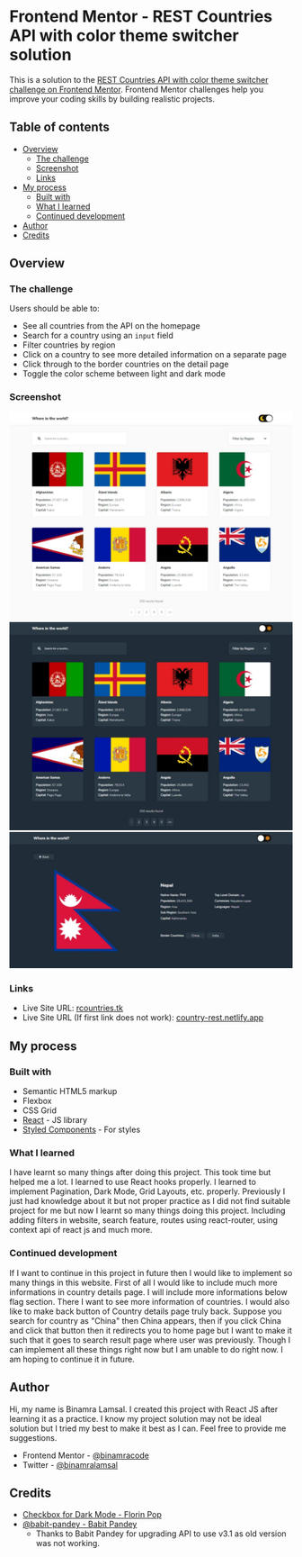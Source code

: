 # Frontend Mentor - REST Countries API with color theme switcher solution

This is a solution to the [REST Countries API with color theme switcher challenge on Frontend Mentor](https://www.frontendmentor.io/challenges/rest-countries-api-with-color-theme-switcher-5cacc469fec04111f7b848ca). Frontend Mentor challenges help you improve your coding skills by building realistic projects.

## Table of contents

- [Overview](#overview)
  - [The challenge](#the-challenge)
  - [Screenshot](#screenshot)
  - [Links](#links)
- [My process](#my-process)
  - [Built with](#built-with)
  - [What I learned](#what-i-learned)
  - [Continued development](#continued-development)
- [Author](#author)
- [Credits](#credits)

## Overview

### The challenge

Users should be able to:

- See all countries from the API on the homepage
- Search for a country using an `input` field
- Filter countries by region
- Click on a country to see more detailed information on a separate page
- Click through to the border countries on the detail page
- Toggle the color scheme between light and dark mode

### Screenshot

![Home Page (Light)](./screenshots/home-light.jpeg)
![Home Page (Dar)](./screenshots/home-dark.jpeg)
![Details Page](./screenshots/country-details.jpeg)

### Links

- Live Site URL: [rcountries.tk](https://rcountries.tk)
- Live Site URL (If first link does not work): [country-rest.netlify.app](https://country-rest.netlify.app/)

## My process

### Built with

- Semantic HTML5 markup
- Flexbox
- CSS Grid
- [React](https://reactjs.org/) - JS library
- [Styled Components](https://styled-components.com/) - For styles

### What I learned

I have learnt so many things after doing this project. This took time but helped me a lot. I learned to use React hooks properly. I learned to implement Pagination, Dark Mode, Grid Layouts, etc. properly. Previously I just had knowledge about it but not proper practice as I did not find suitable project for me but now I learnt so many things doing this project. Including adding filters in website, search feature, routes using react-router, using context api of react js and much more.

### Continued development

If I want to continue in this project in future then I would like to implement so many things in this website. First of all I would like to include much more informations in country details page. I will include more informations below flag section. There I want to see more information of countries. I would also like to make back button of Country details page truly back. Suppose you search for country as "China" then China appears, then if you click China and click that button then it redirects you to home page but I want to make it such that it goes to search result page where user was previously. Though I can implement all these things right now but I am unable to do right now. I am hoping to continue it in future.

## Author

Hi, my name is Binamra Lamsal. I created this project with React JS after learning it as a practice. I know my project solution may not be ideal solution but I tried my best to make it best as I can. Feel free to provide me suggestions.

- Frontend Mentor - [@binamracode](https://www.frontendmentor.io/profile/binamracode)
- Twitter - [@binamralamsal](https://www.twitter.com/binamralamsal)

## Credits

- [Checkbox for Dark Mode - Florin Pop](https://codepen.io/FlorinPop17/pen/XWWZYYG)
- [@babit-pandey - Babit Pandey](https://github.com/babit-pandey)
  - Thanks to Babit Pandey for upgrading API to use v3.1 as old version was not working.
